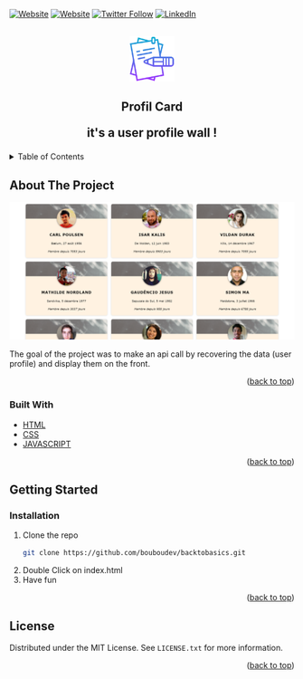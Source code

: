 <div id="top"></div>

[![Website](https://img.shields.io/badge/My%20Website%20-bouzid--krita.com-&?style=for-the-badge&logo=google&color=black)](https://bouzid-krita.com)
[![Website](https://img.shields.io/badge/Follow%20%40BOUBOUDEV--&?style=for-the-badge&logo=codepen)](https://codepen.io/bouboudev)
[![Twitter Follow](https://img.shields.io/twitter/follow/boubou_dev?color=1DA1F2&logo=twitter&style=for-the-badge)](https://twitter.com/intent/follow?original_referer=https%3A%2F%2Fgithub.com%2Fboubou_dev&screen_name=boubou_dev)
[![LinkedIn](https://img.shields.io/twitter/url?color=blue&label=Follow%20%40bouzidkrita&logo=linkedin&logoColor=blue&style=for-the-badge&url=https%3A%2F%2Fwww.linkedin.com%2Fin%2Fbouzidkrita%2F)](https://www.linkedin.com/in/bouzidkrita/)




<!-- PROJECT LOGO -->
<br />
<div align="center">
    <img src="images/logo.png" alt="Logo" width="80" height="80">
  <h2 align="center">Profil Card</h>

  <p align="center">
  it's a user profile wall !
    <br />
   
  </p>
</div>

<!-- TABLE OF CONTENTS -->
<details>
  <summary>Table of Contents</summary>
  <ol>
    <li>
      <a href="#about-the-project">About The Project</a>
      <ul>
        <li><a href="#built-with">Built With</a></li>
      </ul>
    </li>
    <li>
      <a href="#getting-started">Getting Started</a>
      <ul>
        <li><a href="#installation">Installation</a></li>
      </ul>
    </li>
    <li><a href="#license">License</a></li>

  </ol>
</details>



<!-- ABOUT THE PROJECT -->
## About The Project

<img alt="Night Coding" width="800px" src="images/screenshot.png" align="center"/>
<br />
<br />
The goal of the project was to make an api call by recovering the data (user profile) and display them on the front.



<p align="right">(<a href="#top">back to top</a>)</p>



### Built With


* [HTML](https://developer.mozilla.org/en-US/docs/Web/HTML)
* [CSS](https://developer.mozilla.org/en-US/docs/Web/CSS)
* [JAVASCRIPT](https://developer.mozilla.org/en-US/docs/Web/JavaScript)



<p align="right">(<a href="#top">back to top</a>)</p>



<!-- GETTING STARTED -->
## Getting Started

### Installation


1. Clone the repo
   ```sh
   git clone https://github.com/bouboudev/backtobasics.git
   ```
2. Double Click on index.html
3. Have fun
  


<p align="right">(<a href="#top">back to top</a>)</p>




<!-- LICENSE -->
## License

Distributed under the MIT License. See `LICENSE.txt` for more information.

<p align="right">(<a href="#top">back to top</a>)</p>




